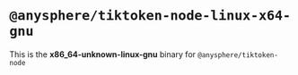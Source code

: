 # `@anysphere/tiktoken-node-linux-x64-gnu`

This is the **x86_64-unknown-linux-gnu** binary for `@anysphere/tiktoken-node`
